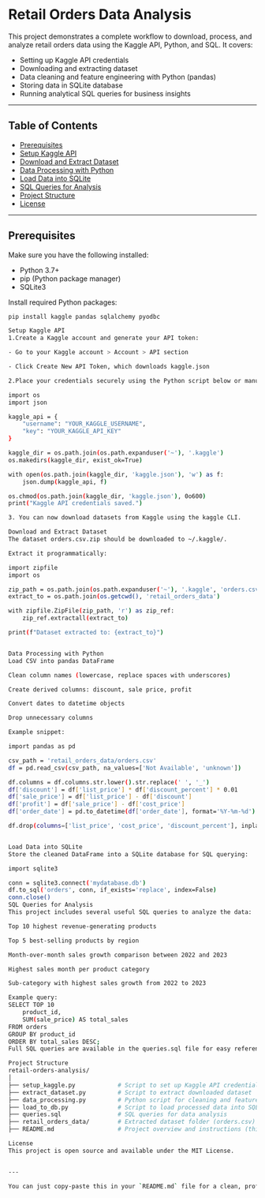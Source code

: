 # Retail Orders Data Analysis

This project demonstrates a complete workflow to download, process, and analyze retail orders data using the Kaggle API, Python, and SQL. It covers:

- Setting up Kaggle API credentials  
- Downloading and extracting dataset  
- Data cleaning and feature engineering with Python (pandas)  
- Storing data in SQLite database  
- Running analytical SQL queries for business insights  

---

## Table of Contents

- [Prerequisites](#prerequisites)  
- [Setup Kaggle API](#setup-kaggle-api)  
- [Download and Extract Dataset](#download-and-extract-dataset)  
- [Data Processing with Python](#data-processing-with-python)  
- [Load Data into SQLite](#load-data-into-sqlite)  
- [SQL Queries for Analysis](#sql-queries-for-analysis)  
- [Project Structure](#project-structure)  
- [License](#license)  

---

## Prerequisites

Make sure you have the following installed:

- Python 3.7+  
- pip (Python package manager)  
- SQLite3  

Install required Python packages:

```bash
pip install kaggle pandas sqlalchemy pyodbc

Setup Kaggle API
1.Create a Kaggle account and generate your API token:

- Go to your Kaggle account > Account > API section

- Click Create New API Token, which downloads kaggle.json

2.Place your credentials securely using the Python script below or manually:

import os
import json

kaggle_api = {
    "username": "YOUR_KAGGLE_USERNAME",
    "key": "YOUR_KAGGLE_API_KEY"
}

kaggle_dir = os.path.join(os.path.expanduser('~'), '.kaggle')
os.makedirs(kaggle_dir, exist_ok=True)

with open(os.path.join(kaggle_dir, 'kaggle.json'), 'w') as f:
    json.dump(kaggle_api, f)

os.chmod(os.path.join(kaggle_dir, 'kaggle.json'), 0o600)
print("Kaggle API credentials saved.")

3. You can now download datasets from Kaggle using the kaggle CLI.

Download and Extract Dataset
The dataset orders.csv.zip should be downloaded to ~/.kaggle/.

Extract it programmatically:

import zipfile
import os

zip_path = os.path.join(os.path.expanduser('~'), '.kaggle', 'orders.csv.zip')
extract_to = os.path.join(os.getcwd(), 'retail_orders_data')

with zipfile.ZipFile(zip_path, 'r') as zip_ref:
    zip_ref.extractall(extract_to)

print(f"Dataset extracted to: {extract_to}")


Data Processing with Python
Load CSV into pandas DataFrame

Clean column names (lowercase, replace spaces with underscores)

Create derived columns: discount, sale price, profit

Convert dates to datetime objects

Drop unnecessary columns

Example snippet:

import pandas as pd

csv_path = 'retail_orders_data/orders.csv'
df = pd.read_csv(csv_path, na_values=['Not Available', 'unknown'])

df.columns = df.columns.str.lower().str.replace(' ', '_')
df['discount'] = df['list_price'] * df['discount_percent'] * 0.01
df['sale_price'] = df['list_price'] - df['discount']
df['profit'] = df['sale_price'] - df['cost_price']
df['order_date'] = pd.to_datetime(df['order_date'], format='%Y-%m-%d')

df.drop(columns=['list_price', 'cost_price', 'discount_percent'], inplace=True)


Load Data into SQLite
Store the cleaned DataFrame into a SQLite database for SQL querying:

import sqlite3

conn = sqlite3.connect('mydatabase.db')
df.to_sql('orders', conn, if_exists='replace', index=False)
conn.close()
SQL Queries for Analysis
This project includes several useful SQL queries to analyze the data:

Top 10 highest revenue-generating products

Top 5 best-selling products by region

Month-over-month sales growth comparison between 2022 and 2023

Highest sales month per product category

Sub-category with highest sales growth from 2022 to 2023

Example query:
SELECT TOP 10 
    product_id,
    SUM(sale_price) AS total_sales
FROM orders
GROUP BY product_id
ORDER BY total_sales DESC;
Full SQL queries are available in the queries.sql file for easy reference.

Project Structure
retail-orders-analysis/
│
├── setup_kaggle.py            # Script to set up Kaggle API credentials
├── extract_dataset.py         # Script to extract downloaded dataset
├── data_processing.py         # Python script for cleaning and feature engineering
├── load_to_db.py              # Script to load processed data into SQLite DB
├── queries.sql                # SQL queries for data analysis
├── retail_orders_data/        # Extracted dataset folder (orders.csv)
├── README.md                  # Project overview and instructions (this file)

License
This project is open source and available under the MIT License.


---

You can just copy-paste this in your `README.md` file for a clean, professional GitHub presentation! Want me to help with any script files next?


